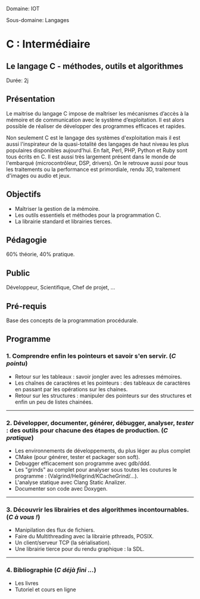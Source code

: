 Domaine: IOT

Sous-domaine: Langages

# C : Intermédiaire

## Le langage C - méthodes, outils et algorithmes

Durée: 2j

## Présentation

Le maitrise du langage C impose de maîtriser les mécanismes d’accès à la mémoire et de communication avec le système d’exploitation.
Il est alors possible de réaliser de développer des programmes efficaces et rapides.

Non seulement C est le langage des systèmes d'exploitation mais il est aussi l'inspirateur de la quasi-totalité des langages de haut niveau les plus populaires disponibles aujourd'hui.
En fait, Perl, PHP, Python et Ruby sont tous écrits en C.  Il est aussi très largement présent dans le monde de l'embarqué (microcontrôleur, DSP, drivers).
On le retrouve aussi pour tous les traitements ou la performance est primordiale, rendu 3D, traitement d'images ou audio et jeux.


## Objectifs

- Maîtriser la gestion de la mémoire.
- Les outils essentiels et méthodes pour la programmation C.
- La librairie standard et librairies tierces.

## Pédagogie

60% théorie, 40% pratique.

## Public

Développeur, Scientifique, Chef de projet, ...

## Pré-requis

Base des concepts de la programmation procédurale.

## Programme

### 1. Comprendre enfin les pointeurs et savoir s'en servir. (*C pointu*)
- Retour sur les tableaux : savoir jongler avec les adresses mémoires.
- Les chaînes de caractères et les pointeurs : des tableaux de caractères en passant par les opérations sur les chaines.
- Retour sur les structures : manipuler des pointeurs sur des structures et enfin un peu de listes chainées.

____________________________
### 2. Développer, documenter, générer, débugger, analyser, *tester* : des outils pour chacune des étapes de production. (*C pratique*)
- Les environnements de développements, du plus léger au plus complet
- CMake (pour générer, tester et packager son soft).
- Debugger efficacement son programme avec gdb/ddd.
- Les "grinds" au complet pour analyser sous toutes les coutures le programme : (Valgrind/Hellgrind/KCacheGrind/...).
- L'analyse statique avec Clang Static Analizer.
- Documenter son code avec Doxygen.

____________________________
### 3. Découvrir les librairies et des algorithmes incontournables. (*C à vous !*)
- Manipilation des flux de fichiers.
- Faire du Multithreading avec la librairie pthreads, POSIX.
- Un client/serveur TCP (la sérialisation).
- Une librairie tierce pour du rendu graphique : la SDL.

____________________________
### 4. Bibliographie (*C déjà fini ...*)
- Les livres
- Tutoriel et cours en ligne
